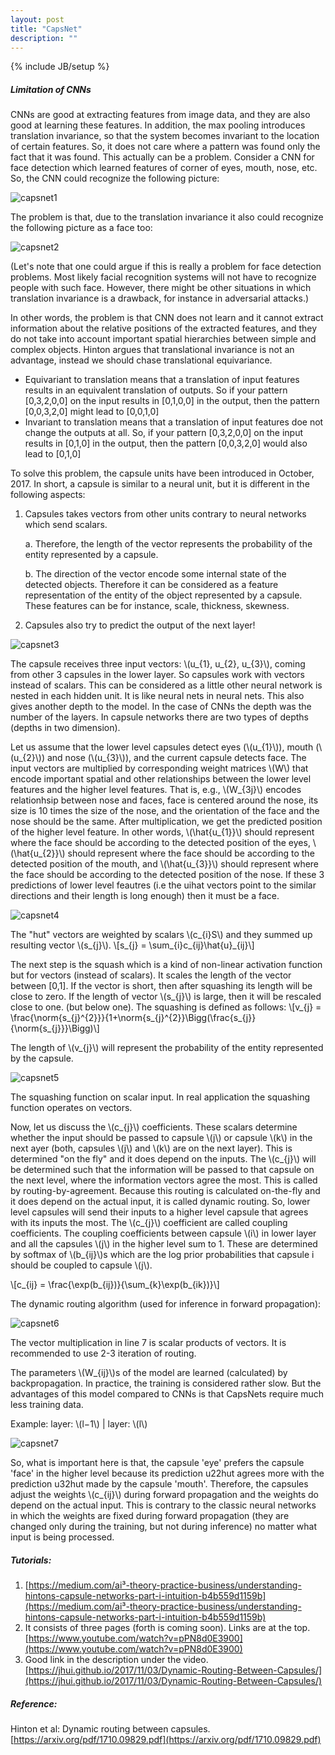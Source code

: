 ```yaml
---
layout: post
title: "CapsNet"
description: ""
---
```

{% include JB/setup %}

##### Limitation of CNNs

CNNs are good at extracting features from image data, and they are also good at learning these features. In addition, the max pooling introduces translation invariance, so that the system becomes invariant to the location of certain features. So, it does not care where a pattern was found only the fact that it was found. This actually can be a problem. Consider a CNN for face detection which learned features of corner of eyes, mouth, nose, etc. So, the CNN could recognize the following picture:

![capsnet1](./images/capsnet1.png)

The problem is that, due to the translation invariance it also could recognize the following picture as a face too:

![capsnet2](./images/capsnet2.png)

(Let's note that one could argue if this is really a problem for face detection problems. Most likely facial recognition systems will not have to recognize people with such face. However, there might be other situations in which translation invariance is a drawback, for instance in adversarial attacks.) 

In other words, the problem is that CNN does not learn and it cannot extract information about the relative positions of the extracted features, and they do not take into account important spatial hierarchies between simple and complex objects.
Hinton argues that translational invariance is not an advantage, instead we should chase translational equivariance. 

* Equivariant to translation means that a translation of input features results in an equivalent translation of outputs. So if your pattern [0,3,2,0,0] on the input results in [0,1,0,0] in the output, then the pattern [0,0,3,2,0] might lead to [0,0,1,0]
* Invariant to translation means that a translation of input features doe not change the outputs at all. So, if your pattern [0,3,2,0,0] on the input results in [0,1,0] in the output, then the pattern [0,0,3,2,0] would also lead to [0,1,0]

To solve this problem, the capsule units have been introduced in October, 2017. In short, a capsule is similar to a neural unit, but it is different in the following aspects:
1. Capsules takes vectors from other units contrary to neural networks which send scalars.
	
	a. Therefore, the length of the vector represents the probability of the entity represented by a capsule.
	
	b. The direction of the vector encode some internal state of the detected objects. Therefore it can be considered as a feature representation of the entity of the object represented by a capsule. These features can be for instance, scale, thickness, skewness.
2. Capsules also try to predict the output of the next layer!

![capsnet3](./images/capsnet3.png)


The capsule receives three input vectors: \\(u_{1}, u_{2}, u_{3}\\), coming from other 3 capsules in the lower layer. So capsules work with vectors instead of scalars. This can be considered as a little other neural network is nested  in each hidden unit. It is like neural nets in neural nets. This also gives another depth to the model. In the case of CNNs the depth was the number of the layers. In capsule networks there are two types of depths (depths in two dimension).

Let us assume that the lower level capsules detect eyes (\\(u_{1}\\)), mouth (\\(u_{2}\\)) and nose (\\(u_{3}\\)), and the current capsule detects face.
The input vectors are multiplied by corresponding weight matrices \\(W\\) that encode important spatial and other relationships between the lower level features and the higher level features. That is, e.g., \\(W_{3j}\\) encodes relationhsip between nose and faces, face is centered around the  nose, its size is 10 times the size of the nose, and the orientation of the face and the nose should be the same. After multiplication, we get the predicted position of the higher level feature. In other words, \\(\hat{u_{1}}\\) should represent where the face should be according to the detected position of the eyes, \\(\hat{u_{2}}\\) should represent where the face should be according to the detected position of the mouth, and \\(\hat{u_{3}}\\) should represent where the face should be according to the detected position of the nose. If these 3 predictions of lower level feautres (i.e the uihat vectors point to the similar directions and their length is long enough) then it must be a face.

![capsnet4](./images/capsnet4.png)

The "hut" vectors are weighted by scalars \\(c_{i}S\\) and they summed up resulting vector \\(s_{j}\\).
\\[s_{j} = \sum_{i}c_{ij}\hat{u}\_{ij}\\]

The next step is the squash which is a kind of non-linear activation function but for vectors (instead of scalars). It scales the length of the vector between [0,1]. If the vector is short, then after squashing its length will be close to zero. If the length of vector \\(s_{j}\\) is large, then it will be rescaled close to one. (but below one). The squashing is defined as follows:
\\[v_{j} = \frac{\norm{s_{j}^{2}}}{1+\norm{s_{j}^{2}}\Bigg(\frac{s_{j}}{\norm{s_{j}}}\Bigg)\\]

The length of \\(v_{j}\\) will represent the probability of the entity represented by the capsule.

![capsnet5](./images/capsnet5.png)

The squashing function on scalar input. In real application the squashing function operates on vectors.

Now, let us discuss the \\(c_{j}\\) coefficients. These scalars determine whether the input should be passed to capsule \\(j\\) or capsule \\(k\\) in the next ayer (both, capsules \\(j\\) and \\(k\\) are on the next layer). This is determined "on the fly" and it does depend on the inputs. The \\(c_{j}\\) will be determined such that the information will be passed to that capsule on the next level, where the information vectors agree the most. This is called by routing-by-agreement. Because this routing is calculated on-the-fly and it does depend on the actual input, it is called dynamic routing. So, lower level capsules will send their inputs to a higher level capsule that agrees with its inputs the most. The \\(c_{j}\\) coefficient are called coupling coefficients. The coupling coefficients between capsule \\(i\\) in lower layer and all the capsules \\(j\\) in the higher level sum to 1. These are determined by softmax of \\(b_{ij}\\)s which are the log prior probabilities that capsule i should be coupled to capsule \\(j\\).

\\[c_{ij} = \frac{\exp(b_{ij})}{\sum_{k}\exp(b_{ik})}\\]

The dynamic routing algorithm (used for inference in forward propagation):

![capsnet6](./images/capsnet6.png)

The vector multiplication in line 7 is scalar products of vectors. It is recommended to use 2-3 iteration of routing. 

The parameters \\(W_{ij}\\)s of the model are learned (calculated) by backpropagation.
In practice, the training is considered rather slow. But the advantages of this model compared to CNNs is that CapsNets require much less training data. 

Example: layer: \\(l−1\\) | layer: \\(l\\)

![capsnet7](./images/capsnet7.png)

So, what is important here is that, the capsule 'eye' prefers the capsule 'face' in the higher level because its prediction u22hut agrees more with the prediction u32hut made by the capsule 'mouth'. Therefore, the capsules adjust the weights \\(c_{ij}\\) during forward propagation and the weights do depend on the actual input. This is contrary to the classic neural networks in which the weights are fixed during forward propagation (they are changed only during the training, but not during inference) no matter what input is being processed.

##### Tutorials:
1. [https://medium.com/ai³-theory-practice-business/understanding-hintons-capsule-networks-part-i-intuition-b4b559d1159b](https://medium.com/ai³-theory-practice-business/understanding-hintons-capsule-networks-part-i-intuition-b4b559d1159b)
2. It consists of three pages (forth is coming soon). Links are at the top.
[https://www.youtube.com/watch?v=pPN8d0E3900](https://www.youtube.com/watch?v=pPN8d0E3900)
3. Good link in the description under the video.
[https://jhui.github.io/2017/11/03/Dynamic-Routing-Between-Capsules/](https://jhui.github.io/2017/11/03/Dynamic-Routing-Between-Capsules/)

##### Reference:
Hinton et al: Dynamic routing between capsules. [https://arxiv.org/pdf/1710.09829.pdf](https://arxiv.org/pdf/1710.09829.pdf)